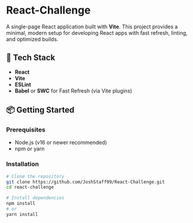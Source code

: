 # React-Challenge

A single-page React application built with **Vite**. This project provides a minimal, modern setup for developing React apps with fast refresh, linting, and optimized builds.

## 🚀 Tech Stack

- **React**
- **Vite**
- **ESLint**
- **Babel** or **SWC** for Fast Refresh (via Vite plugins)

## 📦 Getting Started

### Prerequisites

- Node.js (v16 or newer recommended)
- npm or yarn

### Installation

```bash
# Clone the repository
git clone https://github.com/JoshStaff99/React-Challenge.git
cd react-challenge

# Install dependencies
npm install
# or
yarn install